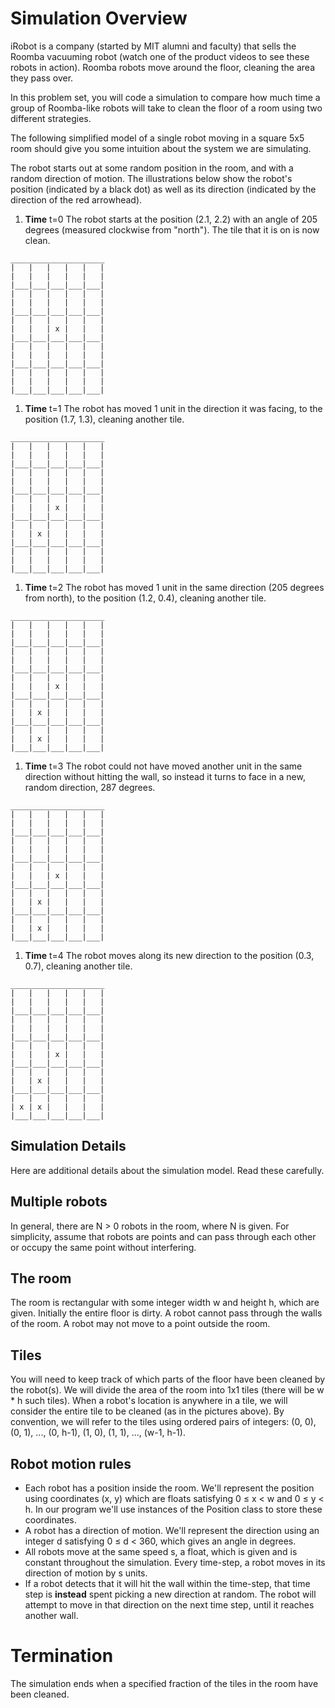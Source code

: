 # Simulation Overview

iRobot is a company (started by MIT alumni and faculty) that sells the Roomba vacuuming robot (watch one of the product videos to see these robots in action). Roomba robots move around the floor, cleaning the area they pass over.

In this problem set, you will code a simulation to compare how much time a group of Roomba-like robots will take to clean the floor of a room using two different strategies.

The following simplified model of a single robot moving in a square 5x5 room should give you some intuition about the system we are simulating.

The robot starts out at some random position in the room, and with a random direction of motion. The illustrations below show the robot's position (indicated by a black dot) as well as its direction (indicated by the direction of the red arrowhead).

1. **Time** t=0
The robot starts at the position (2.1, 2.2) with an angle of 205 degrees (measured clockwise from "north"). The tile that it is on is now clean.

```
_____________________
|   |   |   |   |   |
|   |   |   |   |   |
|___|___|___|___|___|
|   |   |   |   |   |
|   |   |   |   |   |
|___|___|___|___|___|
|   |   |   |   |   |
|   |   | x |   |   |
|___|___|___|___|___|
|   |   |   |   |   |
|   |   |   |   |   |
|___|___|___|___|___|
|   |   |   |   |   |
|   |   |   |   |   |
|___|___|___|___|___|
```

1. **Time** t=1
The robot has moved 1 unit in the direction it was facing, to the position (1.7, 1.3), cleaning another tile.

```
_____________________
|   |   |   |   |   |
|   |   |   |   |   |
|___|___|___|___|___|
|   |   |   |   |   |
|   |   |   |   |   |
|___|___|___|___|___|
|   |   |   |   |   |
|   |   | x |   |   |
|___|___|___|___|___|
|   |   |   |   |   |
|   | x |   |   |   |
|___|___|___|___|___|
|   |   |   |   |   |
|   |   |   |   |   |
|___|___|___|___|___|
```

1. **Time** t=2
The robot has moved 1 unit in the same direction (205 degrees from north), to the position (1.2, 0.4), cleaning another tile.

```
_____________________
|   |   |   |   |   |
|   |   |   |   |   |
|___|___|___|___|___|
|   |   |   |   |   |
|   |   |   |   |   |
|___|___|___|___|___|
|   |   |   |   |   |
|   |   | x |   |   |
|___|___|___|___|___|
|   |   |   |   |   |
|   | x |   |   |   |
|___|___|___|___|___|
|   |   |   |   |   |
|   | x |   |   |   |
|___|___|___|___|___|
```

1. **Time** t=3
The robot could not have moved another unit in the same direction without hitting the wall, so instead it turns to face in a new, random direction, 287 degrees.

```
_____________________
|   |   |   |   |   |
|   |   |   |   |   |
|___|___|___|___|___|
|   |   |   |   |   |
|   |   |   |   |   |
|___|___|___|___|___|
|   |   |   |   |   |
|   |   | x |   |   |
|___|___|___|___|___|
|   |   |   |   |   |
|   | x |   |   |   |
|___|___|___|___|___|
|   |   |   |   |   |
|   | x |   |   |   |
|___|___|___|___|___|
```

1. **Time** t=4
The robot moves along its new direction to the position (0.3, 0.7), cleaning another tile.

```
_____________________
|   |   |   |   |   |
|   |   |   |   |   |
|___|___|___|___|___|
|   |   |   |   |   |
|   |   |   |   |   |
|___|___|___|___|___|
|   |   |   |   |   |
|   |   | x |   |   |
|___|___|___|___|___|
|   |   |   |   |   |
|   | x |   |   |   |
|___|___|___|___|___|
|   |   |   |   |   |
| x | x |   |   |   |
|___|___|___|___|___|
```

## Simulation Details

Here are additional details about the simulation model. Read these carefully.

## Multiple robots

In general, there are N > 0 robots in the room, where N is given. For simplicity, assume that robots are points and can pass through each other or occupy the same point without interfering.

## The room

The room is rectangular with some integer width w and height h, which are given. Initially the entire floor is dirty. A robot cannot pass through the walls of the room. A robot may not move to a point outside the room.

## Tiles

You will need to keep track of which parts of the floor have been cleaned by the robot(s). We will divide the area of the room into 1x1 tiles (there will be w * h such tiles). When a robot's location is anywhere in a tile, we will consider the entire tile to be cleaned (as in the pictures above). By convention, we will refer to the tiles using ordered pairs of integers: (0, 0), (0, 1), ..., (0, h-1), (1, 0), (1, 1), ..., (w-1, h-1).

## Robot motion rules

- Each robot has a position inside the room. We'll represent the position using coordinates (x, y) which are floats satisfying 0 ≤ x < w and 0 ≤ y < h. In our program we'll use instances of the Position class to store these coordinates.
- A robot has a direction of motion. We'll represent the direction using an integer d satisfying 0 ≤ d < 360, which gives an angle in degrees.
- All robots move at the same speed s, a float, which is given and is constant throughout the simulation. Every time-step, a robot moves in its direction of motion by s units.
- If a robot detects that it will hit the wall within the time-step, that time step is **instead** spent picking a new direction at random. The robot will attempt to move in that direction on the next time step, until it reaches another wall.

# Termination

The simulation ends when a specified fraction of the tiles in the room have been cleaned.
